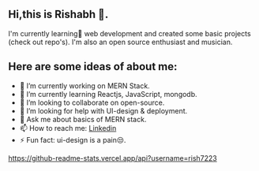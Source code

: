 ## Hi,this is Rishabh 👋.

I'm currently learning🌱 web development and created some basic projects (check out repo's). I'm also an open source enthusiast and musician.

## Here are some ideas of about me:
- 🔭 I’m currently working on MERN Stack.
- 🏫 I’m currently learning Reactjs, JavaScript, mongodb.
- 👯 I’m looking to collaborate on open-source.
- 🤔 I’m looking for help with UI-design & deployment.
- 💬 Ask me about basics of MERN stack.
- 📫 How to reach me: <a href="https://in.linkedin.com/in/rishabh-tyagi-a565771a2">Linkedin</a>
- ⚡ Fun fact: ui-design is a pain😒.


https://github-readme-stats.vercel.app/api?username=rish7223

<!--
**Rish7223/Rish7223** is a ✨ _special_ ✨ repository because its `README.md` (this file) appears on your GitHub profile.
Here are some ideas to get you started:
- 🔭 I’m currently working on ...
-  I’m currently learning ...
- 👯 I’m looking to collaborate on ...
- 🤔 I’m looking for help with ...
- 💬 Ask me about ...
- 📫 How to reach me: ...
- 😄 Pronouns: ...
- ⚡ Fun fact: ...
-->
